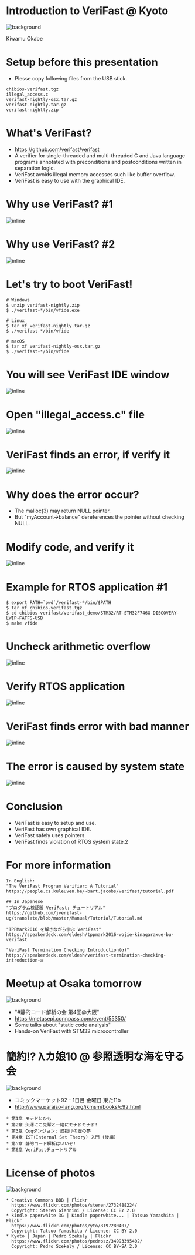# Introduction to VeriFast @ Kyoto
![background](img/kyoto.png)

Kiwamu Okabe

# Setup before this presentation

* Plesse copy following files from the USB stick.

```
chibios-verifast.tgz
illegal_access.c
verifast-nightly-osx.tar.gz
verifast-nightly.tar.gz
verifast-nightly.zip
```

# What's VeriFast?

* https://github.com/verifast/verifast
* A verifier for single-threaded and multi-threaded C and Java language programs annotated with preconditions and postconditions written in separation logic.
* VeriFast avoids illegal memory accesses such like buffer overflow.
* VeriFast is easy to use with the graphical IDE.

# Why use VeriFast? #1

![inline](draw/iceberg_of_errors.png)

# Why use VeriFast? #2

![inline](draw/iceberg_more.png)

# Let's try to boot VeriFast!

```
# Windows
$ unzip verifast-nightly.zip
$ ./verifast-*/bin/vfide.exe

# Linux
$ tar xf verifast-nightly.tar.gz
$ ./verifast-*/bin/vfide

# macOS
$ tar xf verifast-nightly-osx.tar.gz
$ ./verifast-*/bin/vfide
```

# You will see VeriFast IDE window

![inline](img/vfide.png)

# Open "illegal_access.c" file

![inline](img/vfide_illegal_access_c.png)

# VeriFast finds an error, if verify it

![inline](img/vfide_illegal_access_c_error.png)

# Why does the error occur?

* The malloc(3) may return NULL pointer.
* But "myAccount->balance" dereferences the pointer without checking NULL.

# Modify code, and verify it

![inline](img/vfide_illegal_access_c_ok.png)

# Example for RTOS application #1

```
$ export PATH=`pwd`/verifast-*/bin/$PATH
$ tar xf chibios-verifast.tgz
$ cd chibios-verifast/verifast_demo/STM32/RT-STM32F746G-DISCOVERY-LWIP-FATFS-USB
$ make vfide
```

# Uncheck arithmetic overflow

![inline](img/vfide_uncheck.png)

# Verify RTOS application

![inline](img/vfide_chibiosrt_ok.png)

# VeriFast finds error with bad manner

![inline](img/vfide_chibiosrt_error.png)

# The error is caused by system state

![inline](img/system_states1.png)

# Conclusion

* VeriFast is easy to setup and use.
* VeriFast has own graphical IDE.
* VeriFast safely uses pointers.
* VeriFast finds violation of RTOS system state.2

# For more information

```
In English:
"The VeriFast Program Verifier: A Tutorial"
https://people.cs.kuleuven.be/~bart.jacobs/verifast/tutorial.pdf

## In Japanese
"プログラム検証器 VeriFast: チュートリアル"
https://github.com/jverifast-ug/translate/blob/master/Manual/Tutorial/Tutorial.md

"TPPMark2016 を解きながら学ぶ VeriFast"
https://speakerdeck.com/eldesh/tppmark2016-wojie-kinagaraxue-bu-verifast

"VeriFast Termination Checking Introduction(α)"
https://speakerdeck.com/eldesh/verifast-termination-checking-introduction-a
```

# Meetup at Osaka tomorrow

![background](img/STMicroelectronics_logo_with_tagline.png)

* "#静的コード解析の会 第4回@大阪"
* https://metasepi.connpass.com/event/55350/
* Some talks about "static code analysis"
* Hands-on VeriFast with STM32 microcontroller

# 簡約!? λカ娘10 @ 参照透明な海を守る会

![background](img/c92-ikmsm.png)

* コミックマーケット92 - 1日目 金曜日 東た11b
* http://www.paraiso-lang.org/ikmsm/books/c92.html

```
* 第1章 モナドとひも
* 第2章 矢澤にこ先輩と一緒にモナドモナド!
* 第3章 Coqダンジョン: 底抜けの壺の夢
* 第4章 IST(Internal Set Theory) 入門 (後編)
* 第5章 静的コード解析はいいぞ!
* 第6章 VeriFastチュートリアル
````

# License of photos

![background](img/creative_commons.png)

```
* Creative Commons BBB | Flickr
  https://www.flickr.com/photos/steren/2732488224/
  Copyright: Steren Giannini / License: CC BY 2.0
* kindle paperwhite 3G | Kindle paperwhite... | Tatsuo Yamashita | Flickr
  https://www.flickr.com/photos/yto/8197280407/
  Copyright: Tatsuo Yamashita / License: CC BY 2.0
* Kyoto | Japan | Pedro Szekely | Flickr
  https://www.flickr.com/photos/pedrosz/34993395402/
  Copyright: Pedro Szekely / License: CC BY-SA 2.0
```
